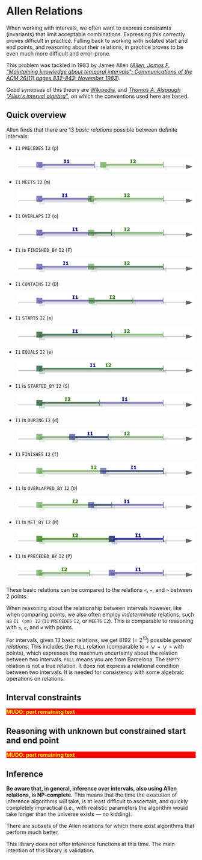 <!---
Copyright © 2022 by Jan Dockx

Licensed under the Apache License, Version 2.0 (the “License”);
you may not use this file except in compliance with the License.
You may obtain a copy of the License at

http://www.apache.org/licenses/LICENSE-2.0

Unless required by applicable law or agreed to in writing, software
distributed under the License is distributed on an “AS IS” BASIS,
WITHOUT WARRANTIES OR CONDITIONS OF ANY KIND, either express or implied.
See the License for the specific language governing permissions and
limitations under the License.
-->

# Allen Relations

When working with intervals, we often want to express constraints (invariants) that limit acceptable combinations.
Expressing this correctly proves difficult in practice. Falling back to working with isolated start and end points, and
reasoning about their relations, in practice proves to be even much more difficult and error-prone.

This problem was tackled in 1983 by James Allen (<a href="https://dl.acm.org/doi/pdf/10.1145/182.358434"><cite>Allen,
James F. &quot;Maintaining knowledge about temporal intervals&quot;; Communications of the ACM 26(11) pages 832-843;
November 1983</cite></a>).

Good synopses of this theory are [Wikipedia](https://en.wikipedia.org/wiki/Allen%27s_interval_algebra), and
<a href="https://www.ics.uci.edu/~alspaugh/cls/shr/allen.html"><cite>Thomas A. Alspaugh &quot;Allen's interval
algebra&quot;</cite></a>, on which the conventions used here are based.

## Quick overview

Allen finds that there are 13 _basic relations_ possible between definite intervals:

- `I1` `PRECEDES` `I2` (`p`)

  ![precedes](AllenRelation-precedes.png)

- `I1` `MEETS` `I2` (`m`)

  ![meets](AllenRelation-meets.png)

- `I1` `OVERLAPS` `I2` (`o`)

  ![in](AllenRelation-overlaps.png)

- `I1` is `FINISHED_BY` `I2` (`F`)

  ![is finished by](AllenRelation-finishedBy.png)

- `I1` `CONTAINS` `I2` (`D`)

  ![contains](AllenRelation-contains.png)

- `I1` `STARTS` `I2` (`s`)

  ![starts](AllenRelation-starts.png)

- `I1` `EQUALS` `I2` (`e`)

  ![equals](AllenRelation-equals.png)

- `I1` is `STARTED_BY` `I2` (`S`)

  ![is started by](AllenRelation-startedBy.png)

- `I1` is `DURING` `I2` (`d`)

  ![is during](AllenRelation-during.png)

- `I1` `FINISHES` `I2` (`f`)

  ![finishes](AllenRelation-finishes.png)

- `I1` is `OVERLAPPED_BY` `I2` (`O`)

  ![is overlapped by](AllenRelation-overlappedBy.png)

- `I1` is `MET_BY` `I2` (`M`)

  ![is met by](AllenRelation-metBy.png)

- `I1` is `PRECEDED_BY` `I2` (`P`)

  ![is preceded by](AllenRelation-precededBy.png)

These basic relations can be compared to the relations `<`, `=`, and `>` between 2 points.

When reasoning about the relationship between intervals however, like when comparing points, we also often employ
_indeterminate_ relations, such as `I1 (pm) I2` (`I1` `PRECEDES` `I2`, or `MEETS` `I2`). This is comparable to reasoning
with `≤`, `≥`, and `≠` with points.

For intervals, given 13 basic relations, we get 8192 (= 2<sup>13</sup>) possible _general relations_. This includes the
`FULL` relation (comparable to `< ⋁ = ⋁ >` with points), which expresses the maximum uncertainty about the relation
between two intervals. `FULL` means you are from Barcelona. The `EMPTY` relation is not a true relation. It does not
express a relational condition between two intervals. It is needed for consistency with some algebraic operations on
relations.

## Interval constraints

<div style="background-color: red; color: yellow"><strong>MUDO: port remaining text</strong></div>

## Reasoning with unknown but constrained start and end point

<div style="background-color: red; color: yellow"><strong>MUDO: port remaining text</strong></div>

## Inference

**Be aware that, in general, inference over intervals, also using Allen relations, is NP-complete.** This means that the
time the execution of inference algorithms will take, is at least difficult to ascertain, and quickly completely
impractical (i.e., with realistic parameters the algorithm would take longer than the universe exists — no kidding).

There are subsets of the Allen relations for which there exist algorithms that perform much better.

This library does not offer inference functions at this time. The main intention of this library is validation.
